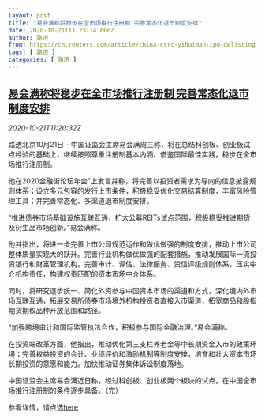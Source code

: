 ```yaml
---
layout: post
title: "易会满称将稳步在全市场推行注册制 完善常态化退市制度安排"
date: 2020-10-21T11:23:14.000Z
author: 路透
from: https://cn.reuters.com/article/china-csrc-yihuiman-ipo-delisting-1021-idCNKBS2761IY
tags: [ 路透 ]
categories: [ 路透 ]
---
```

<!--1603279394000-->
[易会满称将稳步在全市场推行注册制 完善常态化退市制度安排](https://cn.reuters.com/article/china-csrc-yihuiman-ipo-delisting-1021-idCNKBS2761IY)
------

<div>
<div><i>2020-10-21T11:20:32Z</i></div><p>路透北京10月21日 - 中国证监会主席易会满周三称，将在总结科创板、创业板试点经验的基础上，继续按照尊重注册制基本内涵、借鉴国际最佳实践，稳步在全市场推行注册制。</p><p>他在2020金融街论坛年会”上发言并称，将完善以投资者需求为导向的信息披露规则体系；设立多元包容的发行上市条件，积极稳妥优化交易结算制度，丰富风险管理工具；并完善常态化、多渠道退市制度安排。</p><p>“推进债券市场基础设施互联互通，扩大公募REITs试点范围，积极稳妥推进期货及衍生品市场创新。”易会满称。</p><p>他并指出，将进一步完善上市公司规范运作和做优做强的制度安排，推动上市公司整体质量实现大的跃升。完善行业机构做优做强的配套措施，推动发展国际一流投资银行和财富管理机构。完善审计、评估、法律服务、资信评级规则体系，压实中介机构责任，构建权责匹配的资本市场中介体系。</p><p>同时，将研究逐步统一、简化外资参与中国资本市场的渠道和方式，深化境内外市场互联互通，拓展交易所债券市场境外机构投资者直接入市渠道，拓宽商品和股指期货期权品种开放范围和路径。</p><p>“加强跨境审计和国际监管执法合作，积极参与国际金融治理。”易会满称。</p><p>在投资端改革方面，他指出，推动优化第三支柱养老金等中长期资金入市的政策环境；完善权益投资的会计、业绩评价和激励机制等制度安排，培育和壮大资本市场长期投资的意愿和能力。加快推动证券集体诉讼制度落地。</p><p>中国证监会主席易会满近日称，经过科创板、创业板两个板块的试点，在中国全市场推行注册制的条件逐步具备。（完）</p><p>参看详情，请点选<a href="http://www.csrc.gov.cn/pub/newsite/zjhxwfb/xwdd/202010/t20201021_384818.html">here</a></p>
</div>
